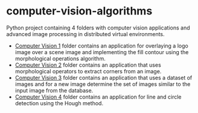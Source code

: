 # computer-vision-algorithms
Python project containing 4 folders with computer vision applications and advanced image processing in distributed virtual environments.

- [Computer Vision 1](https://github.com/Iri25/image-processing/tree/main/Computer%20Vision%201) folder contains an application for overlaying a logo image over a scene image and implementing the fill contour using the morphological operations algorithm.
- [Computer Vision 2](https://github.com/Iri25/image-processing/tree/main/Computer%20Vision%202) folder contains an application that uses morphological operators to extract corners from an image.
- [Computer Vision 3](https://github.com/Iri25/image-processing/tree/main/Computer%20Vision%203) folder contains an application that uses a dataset of images and for a new image determine the set of images similar to the input image from the database.
- [Computer Vision 4](https://github.com/Iri25/image-processing/tree/main/Computer%20Vision%204) folder contains an application for line and circle detection using the Hough method.
